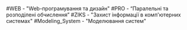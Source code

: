 #WEB - "Web-програмування та дизайн"
#PRO - “Паралельні та розподілені обчислення”
#ZIKS - "Захист інформації в комп'ютерних системах"
#Modeling_System - "Моделювання систем"
